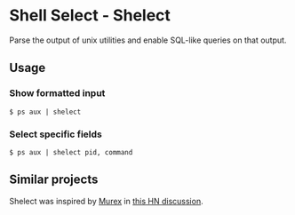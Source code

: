 
# Shell Select - Shelect

Parse the output of unix utilities and enable SQL-like queries on that output.

## Usage

### Show formatted input

```
$ ps aux | shelect
```

### Select specific fields

```
$ ps aux | shelect pid, command
```


## Similar projects

Shelect was inspired by [Murex](https://github.com/lmorg/murex/) in [this HN discussion](https://news.ycombinator.com/item?id=30610532).

